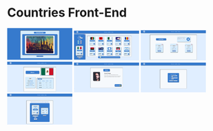 # Countries Front-End

<a><img width="30%" src="https://github.com/Audvis/countriesFront/blob/main/utilities/countriesPC1.png"></a>
<a><img width="30%" src="https://github.com/Audvis/countriesFront/blob/main/utilities/countriesPC2.png"></a>
<a><img width="30%" src="https://github.com/Audvis/countriesFront/blob/main/utilities/countriesPC3.png"></a>
<a><img width="30%" src="https://github.com/Audvis/countriesFront/blob/main/utilities/countriesPC4.png"></a>
<a><img width="30%" src="https://github.com/Audvis/countriesFront/blob/main/utilities/countriesPC5.png"></a>
<a><img width="30%" src="https://github.com/Audvis/countriesFront/blob/main/utilities/countriesPC6.png"></a>
<a><img width="30%" src="https://github.com/Audvis/countriesFront/blob/main/utilities/countriesPC7.png"></a>
